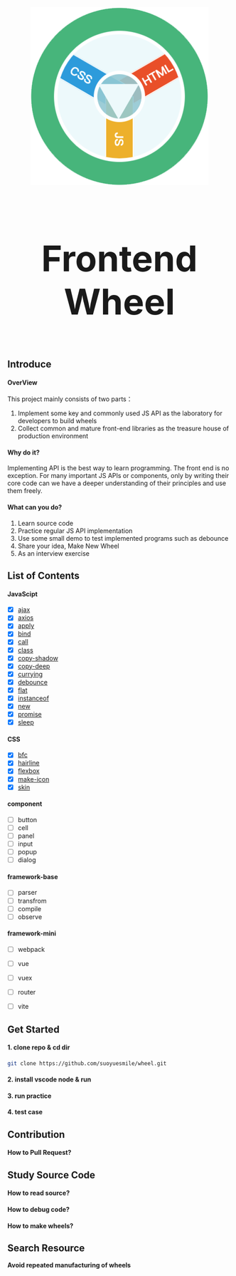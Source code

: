 <div align="center">
  <a href="https://github.com/suoyuesmile/wheel">
    <img width="400" height="400" src="https://raw.githubusercontent.com/suoyuesmile/wheel/master/preview/images/icon2.png" />
  </a>
  <h2 style="font-size: 5rem; font-weight: bold;" >Frontend Wheel<p/>
</div>

## Introduce

#### OverView

This project mainly consists of two parts：

1. Implement some key and commonly used JS API as the laboratory for developers to build wheels
2. Collect common and mature front-end libraries as the treasure house of production environment


#### Why do it?

Implementing API is the best way to learn programming. The front end is no exception. For many important JS APIs or components, only by writing their core code can we have a deeper understanding of their principles and use them freely.

#### What can you do?
1. Learn source code
2. Practice regular JS API implementation
3. Use some small demo to test implemented programs such as debounce
4. Share your idea, Make New Wheel
5. As an interview exercise

## List of Contents
#### JavaScipt

- [x] [ajax](https://github.com/suoyuesmile/wheel/blob/master/src/basic/javascript/ajax.js)
- [x] [axios](https://github.com/suoyuesmile/wheel/blob/master/src/basic/javascript/axios.js)
- [x] [apply](https://github.com/suoyuesmile/wheel/blob/master/src/basic/javascript/apply.js)
- [x] [bind](https://github.com/suoyuesmile/wheel/blob/master/src/basic/javascript/bind.js)
- [x] [call](https://github.com/suoyuesmile/wheel/blob/master/src/basic/javascript/call.js)
- [x] [class](https://github.com/suoyuesmile/wheel/blob/master/src/basic/javascript/class.js)
- [x] [copy-shadow](https://github.com/suoyuesmile/wheel/blob/master/src/basic/javascript/copy-shadow.js)
- [x] [copy-deep](https://github.com/suoyuesmile/wheel/blob/master/src/basic/javascript/copy-deep.js)
- [x] [currying](https://github.com/suoyuesmile/wheel/blob/master/src/basic/javascript/currying.js)
- [x] [debounce](https://github.com/suoyuesmile/wheel/blob/master/src/basic/javascript/debounce.js)
- [x] [flat](https://github.com/suoyuesmile/wheel/blob/master/src/basic/javascript/flat.js)
- [x] [instanceof](https://github.com/suoyuesmile/wheel/blob/master/src/basic/javascript/instanceof.js)
- [x] [new](https://github.com/suoyuesmile/wheel/blob/master/src/basic/javascript/new.js)
- [x] [promise](https://github.com/suoyuesmile/wheel/blob/master/src/basic/javascript/promise.js)
- [x] [sleep](https://github.com/suoyuesmile/wheel/blob/master/src/basic/javascript/sleep.js)

#### CSS
- [x] [bfc](https://github.com/suoyuesmile/wheel/tree/master/src/basic/bfc)
- [x] [hairline](https://github.com/suoyuesmile/wheel/tree/master/src/basic/css/haireline)
- [x] [flexbox](https://github.com/suoyuesmile/wheel/tree/master/src/basic/css/flexbox)
- [x] [make-icon](https://github.com/suoyuesmile/wheel/tree/master/src/basic/css/make-icon)
- [x] [skin](https://github.com/suoyuesmile/wheel/tree/master/src/basic/css/skin)

#### component
- [ ] button
- [ ] cell
- [ ] panel
- [ ] input
- [ ] popup
- [ ] dialog

#### framework-base
- [ ] parser
- [ ] transfrom
- [ ] compile
- [ ] observe

#### framework-mini
- [ ] webpack
- [ ] vue
- [ ] vuex
- [ ] router
- [ ] vite


## Get Started

#### 1. clone repo & cd dir
```sh
git clone https://github.com/suoyuesmile/wheel.git
```
#### 2. install vscode node & run

#### 3. run practice

#### 4. test case

## Contribution

#### How to Pull Request?


## Study Source Code

#### How to read source?

#### How to debug code?

#### How to make wheels?

## Search Resource

**Avoid repeated manufacturing of wheels**



